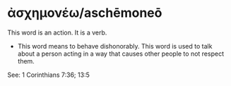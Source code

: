 # ἀσχημονέω/aschēmoneō
This word is an action. It is a verb.

* This word means to behave dishonorably. This word is used to talk about a person acting in a way that causes other people to not respect them.

See: 1 Corinthians 7:36; 13:5
